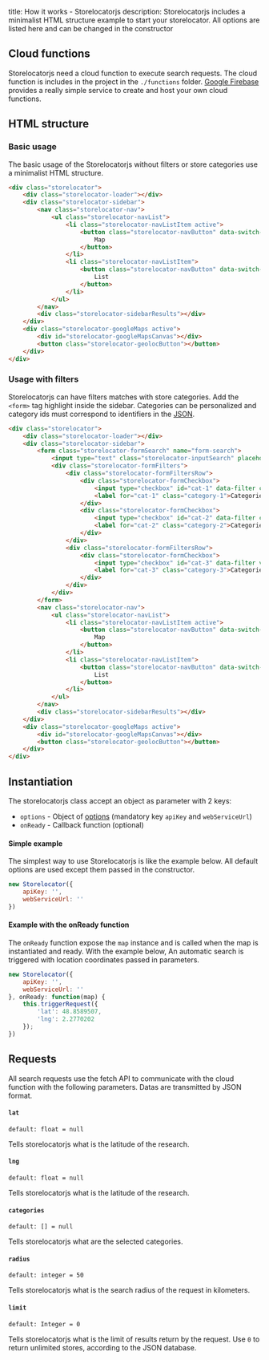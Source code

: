 title: How it works - Storelocatorjs
description: Storelocatorjs includes a minimalist HTML structure example to start your storelocator. All options are listed here and can be changed in the constructor

## Cloud functions

Storelocatorjs need a cloud function to execute search requests. The cloud function is includes in the project in the `./functions` folder. [Google Firebase](https://firebase.google.com/docs/functions) provides a really simple service to create and host your own cloud functions.

## HTML structure

### Basic usage

The basic usage of the Storelocatorjs without filters or store categories use a minimalist HTML structure.

```html
<div class="storelocator">
    <div class="storelocator-loader"></div>
    <div class="storelocator-sidebar">
        <nav class="storelocator-nav">
            <ul class="storelocator-navList">
                <li class="storelocator-navListItem active">
                    <button class="storelocator-navButton" data-switch-view data-target="map">
                        Map
                    </button>
                </li>
                <li class="storelocator-navListItem">
                    <button class="storelocator-navButton" data-switch-view data-target="list">
                        List
                    </button>
                </li>
            </ul>
        </nav>
        <div class="storelocator-sidebarResults"></div>
    </div>
    <div class="storelocator-googleMaps active">
        <div id="storelocator-googleMapsCanvas"></div>
        <button class="storelocator-geolocButton"></button>
    </div>
</div>
```

### Usage with filters

Storelocatorjs can have filters matches with store categories. Add the `<form>` tag highlight inside the sidebar. Categories can be personalized and category ids must correspond to identifiers in the [JSON](getting-started.md#category).

```html hl_lines="4 5 6 7 8 9 10 11 12 13 14 15 16 17 18 19 20 21 22 23 24"
<div class="storelocator">
    <div class="storelocator-loader"></div>
    <div class="storelocator-sidebar">
        <form class="storelocator-formSearch" name="form-search">
            <input type="text" class="storelocator-inputSearch" placeholder="Enter a location" autocomplete="off" />
            <div class="storelocator-formFilters">
                <div class="storelocator-formFiltersRow">
                    <div class="storelocator-formCheckbox">
                        <input type="checkbox" id="cat-1" data-filter checked="checked" value="1" />
                        <label for="cat-1" class="category-1">Categorie 1</label>
                    </div>
                    <div class="storelocator-formCheckbox">
                        <input type="checkbox" id="cat-2" data-filter checked="checked" value="2" />
                        <label for="cat-2" class="category-2">Categorie 2</label>
                    </div>
                </div>
                <div class="storelocator-formFiltersRow">
                    <div class="storelocator-formCheckbox">
                        <input type="checkbox" id="cat-3" data-filter value="3" />
                        <label for="cat-3" class="category-3">Categorie 3</label>
                    </div>
                </div>
            </div>
        </form>
        <nav class="storelocator-nav">
            <ul class="storelocator-navList">
                <li class="storelocator-navListItem active">
                    <button class="storelocator-navButton" data-switch-view data-target="map">
                        Map
                    </button>
                </li>
                <li class="storelocator-navListItem">
                    <button class="storelocator-navButton" data-switch-view data-target="list">
                        List
                    </button>
                </li>
            </ul>
        </nav>
        <div class="storelocator-sidebarResults"></div>
    </div>
    <div class="storelocator-googleMaps active">
        <div id="storelocator-googleMapsCanvas"></div>
        <button class="storelocator-geolocButton"></button>
    </div>
</div>
```

## Instantiation

The storelocatorjs class accept an object as parameter with 2 keys:

* `options` - Object of [options](available-options.md) (mandatory key `apiKey` and `webServiceUrl`)
* `onReady` - Callback function (optional)

#### Simple example

The simplest way to use Storelocatorjs is like the example below. All default options are used except them passed in the constructor.

```javascript
new Storelocator({
    apiKey: '',
    webServiceUrl: ''
})
```

#### Example with the onReady function

The `onReady` function expose the `map` instance and is called when the map is instantiated and ready. With the example below, An automatic search is triggered with location coordinates passed in parameters.

```javascript
new Storelocator({
    apiKey: '',
    webServiceUrl: ''
}, onReady: function(map) {
    this.triggerRequest({
        'lat': 48.8589507,
        'lng': 2.2770202
    });
})
```

## Requests

All search requests use the fetch API to communicate with the cloud function with the following parameters. Datas are transmitted by JSON format.

#### `lat`

`default: float = null`

Tells storelocatorjs what is the latitude of the research.

#### `lng`

`default: float = null`

Tells storelocatorjs what is the latitude of the research.

#### `categories`

`default: [] = null`

Tells storelocatorjs what are the selected categories.

#### `radius`

`default: integer = 50`

Tells storelocatorjs what is the search radius of the request in kilometers.

#### `limit`

`default: Integer = 0`

Tells storelocatorjs what is the limit of results return by the request. Use `0` to return unlimited stores, according to the JSON database.

<script>
  ((window.gitter = {}).chat = {}).options = {
    room: 'store-locator/store-locator'
  };
</script>
<script src="https://sidecar.gitter.im/dist/sidecar.v1.js" async defer></script>
